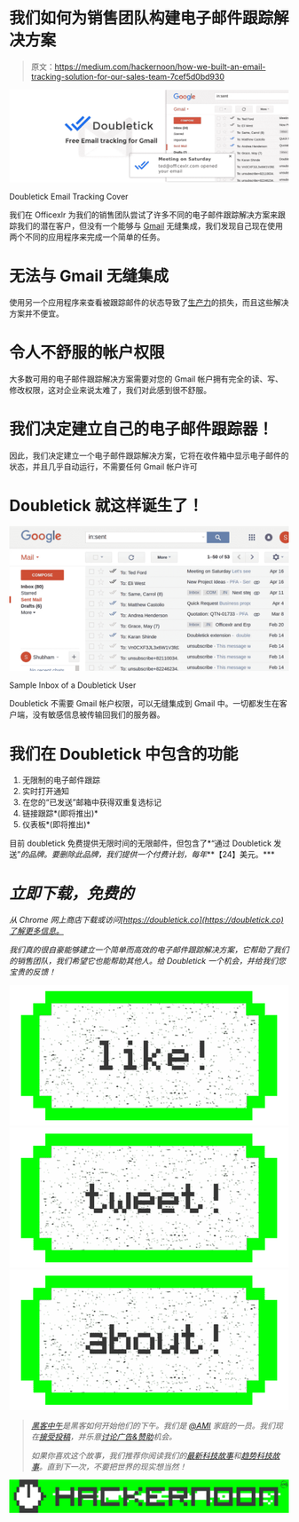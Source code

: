 # 我们如何为销售团队构建电子邮件跟踪解决方案

> 原文：<https://medium.com/hackernoon/how-we-built-an-email-tracking-solution-for-our-sales-team-7cef5d0bd930>

![](img/6771b937de789825a7600d6e1ff926d9.png)

Doubletick Email Tracking Cover

我们在 Officexlr 为我们的销售团队尝试了许多不同的电子邮件跟踪解决方案来跟踪我们的潜在客户，但没有一个能够与 [Gmail](https://hackernoon.com/tagged/gmail) 无缝集成，我们发现自己现在使用两个不同的应用程序来完成一个简单的任务。

# 无法与 Gmail 无缝集成

使用另一个应用程序来查看被跟踪邮件的状态导致了[生产力](https://hackernoon.com/tagged/productivity)的损失，而且这些解决方案并不便宜。

# 令人不舒服的帐户权限

大多数可用的电子邮件跟踪解决方案需要对您的 Gmail 帐户拥有完全的读、写、修改权限，这对企业来说太难了，我们对此感到很不舒服。

# 我们决定建立自己的电子邮件跟踪器！

因此，我们决定建立一个电子邮件跟踪解决方案，它将在收件箱中显示电子邮件的状态，并且几乎自动运行，不需要任何 Gmail 帐户许可

# Doubletick 就这样诞生了！

![](img/887d008aeb300975795147f24182de20.png)

Sample Inbox of a Doubletick User

Doubletick 不需要 Gmail 帐户权限，可以无缝集成到 Gmail 中。一切都发生在客户端，没有敏感信息被传输回我们的服务器。

# 我们在 Doubletick 中包含的功能

1.  无限制的电子邮件跟踪
2.  实时打开通知
3.  在您的“已发送”邮箱中获得双重复选标记
4.  链接跟踪*(即将推出)*
5.  仪表板*(即将推出)*

目前 doubletick 免费提供无限时间的无限邮件，但包含了*“通过 Doubletick 发送”*的品牌。要删除此品牌，我们提供一个付费计划，每年***【24】美元。***

# *立即下载，免费的*

*从 Chrome 网上商店下载或访问[https://doubletick.co](https://doubletick.co)了解更多信息。*

*我们真的很自豪能够建立一个简单而高效的电子邮件跟踪解决方案，它帮助了我们的销售团队，我们希望它也能帮助其他人。给 Doubletick 一个机会，并给我们您宝贵的反馈！*

*[![](img/50ef4044ecd4e250b5d50f368b775d38.png)](http://bit.ly/HackernoonFB)**[![](img/979d9a46439d5aebbdcdca574e21dc81.png)](https://goo.gl/k7XYbx)**[![](img/2930ba6bd2c12218fdbbf7e02c8746ff.png)](https://goo.gl/4ofytp)*

> *[黑客中午](http://bit.ly/Hackernoon)是黑客如何开始他们的下午。我们是 [@AMI](http://bit.ly/atAMIatAMI) 家庭的一员。我们现在[接受投稿](http://bit.ly/hackernoonsubmission)，并乐意[讨论广告&赞助](mailto:partners@amipublications.com)机会。*
> 
> *如果你喜欢这个故事，我们推荐你阅读我们的[最新科技故事](http://bit.ly/hackernoonlatestt)和[趋势科技故事](https://hackernoon.com/trending)。直到下一次，不要把世界的现实想当然！*

*![](img/be0ca55ba73a573dce11effb2ee80d56.png)*